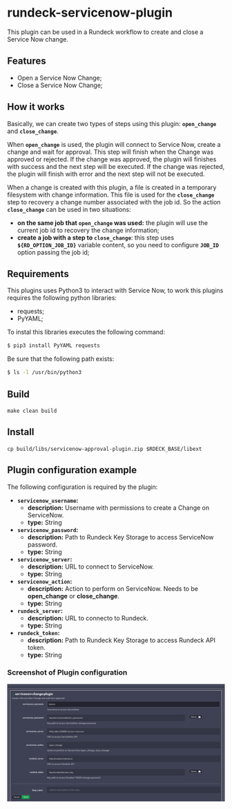# rundeck-servicenow-plugin

This plugin can be used in a Rundeck workflow to create and close a Service Now change.

## Features
- Open a Service Now Change;
- Close a Service Now Change;

## How it works
Basically, we can create two types of steps using this plugin: <b>```open_change```</b> and <b>```close_change```</b>. 

When <b>```open_change```</b> is used, the plugin will connect to Service Now, create a change and wait for approval. This step will finish when the Change was approved or rejected. If the change was approved, the plugin will finishes with success and the next step will be executed. If the change was rejected, the plugin will finish with error and the next step will not be executed.

When a change is created with this plugin, a file is created in a temporary filesystem with change information. This file is used for the <b>```close_change```</b> step to recovery a change number associated with the job id. So the action <b>```close_change```</b> can be used in two situations: 

- <b>on the same job that ```open_change``` was used:</b> the plugin will use the current job id to recovery the change information;
- <b>create a job with a step to ```close_change```</b>: this step uses <b>```${RD_OPTION_JOB_ID}```</b> variable content, so you need to configure <b>```JOB_ID```</b> option passing the job id;


## Requirements

This plugins uses Python3 to interact with Service Now, to work this plugins requires the following python libraries:
- requests;
- PyYAML;


To instal this libraries executes the following command:
```bash
$ pip3 install PyYAML requests
```

Be sure that the following path exists:
```bash
$ ls -l /usr/bin/python3
```

## Build
```
make clean build
```

## Install

```
cp build/libs/servicenow-approval-plugin.zip $RDECK_BASE/libext
```

## Plugin configuration example

The following configuration is required by the plugin:
  - <b>```servicenow_username```:</b>
    - <b>description:</b> Username with permissions to create a Change on ServiceNow. 
    - <b>type:</b> String
  - <b>```servicenow_password```:</b>
    - <b>description:</b> Path to Rundeck Key Storage to access ServiceNow password.
    - <b>type:</b> String
  - <b>```servicenow_server```:</b>
    - <b>description:</b> URL to connect to ServiceNow.
    - <b>type:</b> String
  - <b>```servicenow_action```:</b>
    - <b>description:</b> Action to perform on ServiceNow. Needs to be <b>open_change</b> or <b>close_change</b>.
    - <b>type:</b> String 
  - <b>```rundeck_server```:</b> 
    - <b>description:</b> URL to connecto to Rundeck.
    - <b>type:</b> String
  - <b>```rundeck_token```:</b>
    - <b>description:</b> Path to Rundeck Key Storage to access Rundeck API token.
    - <b>type:</b> String


### Screenshot of Plugin configuration


<img src="resources/plugin-example.png">

